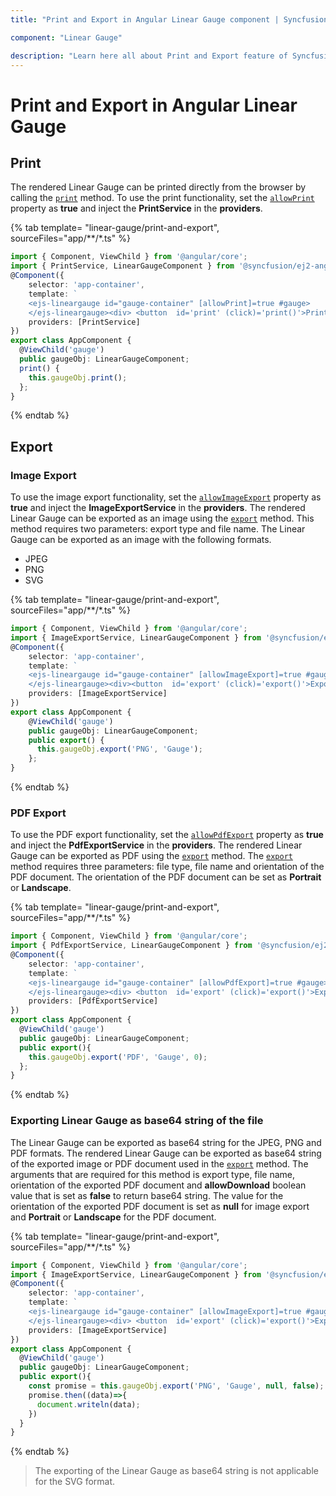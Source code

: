 ```yaml
---
title: "Print and Export in Angular Linear Gauge component | Syncfusion"

component: "Linear Gauge"

description: "Learn here all about Print and Export feature of Syncfusion Angular Linear Gauge component and more."
---
```


# Print and Export in Angular Linear Gauge

## Print

<!-- markdownlint-disable MD013 -->

The rendered Linear Gauge can be printed directly from the browser by calling the [`print`](../api/linear-gauge/#print) method. To use the print functionality, set the [`allowPrint`](../api/linear-gauge/#allowprint) property as **true** and inject the **PrintService** in the **providers**.

{% tab template= "linear-gauge/print-and-export", sourceFiles="app/**/*.ts" %}

```typescript
import { Component, ViewChild } from '@angular/core';
import { PrintService, LinearGaugeComponent } from '@syncfusion/ej2-angular-lineargauge';
@Component({
    selector: 'app-container',
    template: `
    <ejs-lineargauge id="gauge-container" [allowPrint]=true #gauge>
    </ejs-lineargauge><div> <button  id='print' (click)='print()'>Print</button></div>`,
    providers: [PrintService]
})
export class AppComponent {
  @ViewChild('gauge')
  public gaugeObj: LinearGaugeComponent;
  print() {
    this.gaugeObj.print();
  };
}
```

{% endtab %}

## Export

### Image Export

<!-- markdownlint-disable MD013 -->

To use the image export functionality, set the [`allowImageExport`](../api/linear-gauge/#allowimageexport) property as **true** and inject the **ImageExportService** in the **providers**. The rendered Linear Gauge can be exported as an image using the [`export`](../api/linear-gauge/#export) method. This method requires two parameters: export type and file name. The Linear Gauge can be exported as an image with the following formats.

* JPEG
* PNG
* SVG

{% tab template= "linear-gauge/print-and-export", sourceFiles="app/**/*.ts" %}

```typescript
import { Component, ViewChild } from '@angular/core';
import { ImageExportService, LinearGaugeComponent } from '@syncfusion/ej2-angular-lineargauge';
@Component({
    selector: 'app-container',
    template: `
    <ejs-lineargauge id="gauge-container" [allowImageExport]=true #gauge>
    </ejs-lineargauge><div><button  id='export' (click)='export()'>Export</button></div>`,
    providers: [ImageExportService]
})
export class AppComponent {
    @ViewChild('gauge')
    public gaugeObj: LinearGaugeComponent;
    public export() {
      this.gaugeObj.export('PNG', 'Gauge');
    };
}
```

{% endtab %}

### PDF Export

To use the PDF export functionality, set the [`allowPdfExport`](../api/linear-gauge/#allowpdfexport) property as **true** and inject the **PdfExportService** in the **providers**. The rendered Linear Gauge can be exported as PDF using the [`export`](../api/linear-gauge/#export) method. The [`export`](../api/linear-gauge/#export) method requires three parameters: file type, file name and orientation of the PDF document. The orientation of the PDF document can be set as **Portrait** or **Landscape**.

{% tab template= "linear-gauge/print-and-export", sourceFiles="app/**/*.ts" %}

```typescript
import { Component, ViewChild } from '@angular/core';
import { PdfExportService, LinearGaugeComponent } from '@syncfusion/ej2-angular-lineargauge';
@Component({
    selector: 'app-container',
    template: `
    <ejs-lineargauge id="gauge-container" [allowPdfExport]=true #gauge>
    </ejs-lineargauge><div> <button  id='export' (click)='export()'>Export</button></div>`,
    providers: [PdfExportService]
})
export class AppComponent {
  @ViewChild('gauge')
  public gaugeObj: LinearGaugeComponent;
  public export(){
    this.gaugeObj.export('PDF', 'Gauge', 0);
  };
}
```

{% endtab %}

### Exporting Linear Gauge as base64 string of the file

The Linear Gauge can be exported as base64 string for the JPEG, PNG and PDF formats. The rendered Linear Gauge can be exported as base64 string of the exported image or PDF document used in the [`export`](../api/linear-gauge/#export) method. The arguments that are required for this method is export type, file name, orientation of the exported PDF document and **allowDownload** boolean value that is set as **false** to return base64 string. The value for the orientation of the exported PDF document is set as **null** for image export and **Portrait** or **Landscape** for the PDF document.

{% tab template= "linear-gauge/print-and-export", sourceFiles="app/**/*.ts" %}

```typescript
import { Component, ViewChild } from '@angular/core';
import { ImageExportService, LinearGaugeComponent } from '@syncfusion/ej2-angular-lineargauge';
@Component({
    selector: 'app-container',
    template: `
    <ejs-lineargauge id="gauge-container" [allowImageExport]=true #gauge>
    </ejs-lineargauge><div> <button  id='export' (click)='export()'>Export</button></div>`,
    providers: [ImageExportService]
})
export class AppComponent {
  @ViewChild('gauge')
  public gaugeObj: LinearGaugeComponent;
  public export(){
    const promise = this.gaugeObj.export('PNG', 'Gauge', null, false);
    promise.then((data)=>{
      document.writeln(data);
    })
  }
}
```

{% endtab %}

>The exporting of the Linear Gauge as base64 string is not applicable for the SVG format.